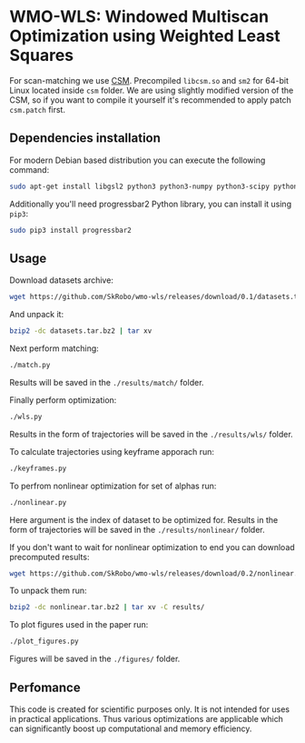 # WMO-WLS: Windowed Multiscan Optimization using Weighted Least Squares

For scan-matching we use [CSM](https://github.com/AndreaCensi/csm). Precompiled
`libcsm.so` and `sm2` for 64-bit Linux located inside `csm` folder.
We are using slightly modified version of the CSM, so if you want to compile it
yourself it's recommended to apply patch `csm.patch` first.

## Dependencies installation
For modern Debian based distribution you can execute the following command:
```sh
sudo apt-get install libgsl2 python3 python3-numpy python3-scipy python3-matplotlib python3-cffi texlive texlive-latex-extra dvipng
```

Additionally you'll need progressbar2 Python library, you can install it using `pip3`:
```sh
sudo pip3 install progressbar2
```


## Usage
Download datasets archive:
```sh
wget https://github.com/SkRobo/wmo-wls/releases/download/0.1/datasets.tar.bz2
```

And unpack it:
```sh
bzip2 -dc datasets.tar.bz2 | tar xv
```

Next perform matching:
```sh
./match.py
```
Results will be saved in the `./results/match/` folder.

Finally perform optimization:
```sh
./wls.py
```
Results in the form of trajectories will be saved in the
`./results/wls/` folder.

To calculate trajectories using keyframe apporach run:
```sh
./keyframes.py
```

To perfrom nonlinear optimization for set of alphas run:
```sh
./nonlinear.py
```
Here argument is the index of dataset to be optimized for.
Results in the form of trajectories will be saved in the
`./results/nonlinear/` folder.

If you don't want to wait for nonlinear optimization to end you can download
precomputed results:
```sh
wget https://github.com/SkRobo/wmo-wls/releases/download/0.2/nonlinear.tar.bz2
```

To unpack them run:
```sh
bzip2 -dc nonlinear.tar.bz2 | tar xv -C results/
```

To plot figures used in the paper run:
```sh
./plot_figures.py
```
Figures will be saved in the `./figures/` folder.

## Perfomance
This code is created for scientific purposes only. It is not intended for
uses in practical applications. Thus various optimizations are applicable
which can significantly boost up computational and memory efficiency.

